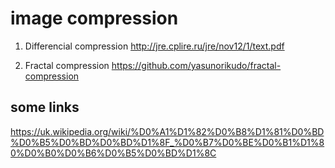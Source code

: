 
# image compression

1. Differencial compression
http://jre.cplire.ru/jre/nov12/1/text.pdf

2. Fractal compression
https://github.com/yasunorikudo/fractal-compression

## some links
https://uk.wikipedia.org/wiki/%D0%A1%D1%82%D0%B8%D1%81%D0%BD%D0%B5%D0%BD%D0%BD%D1%8F_%D0%B7%D0%BE%D0%B1%D1%80%D0%B0%D0%B6%D0%B5%D0%BD%D1%8C
